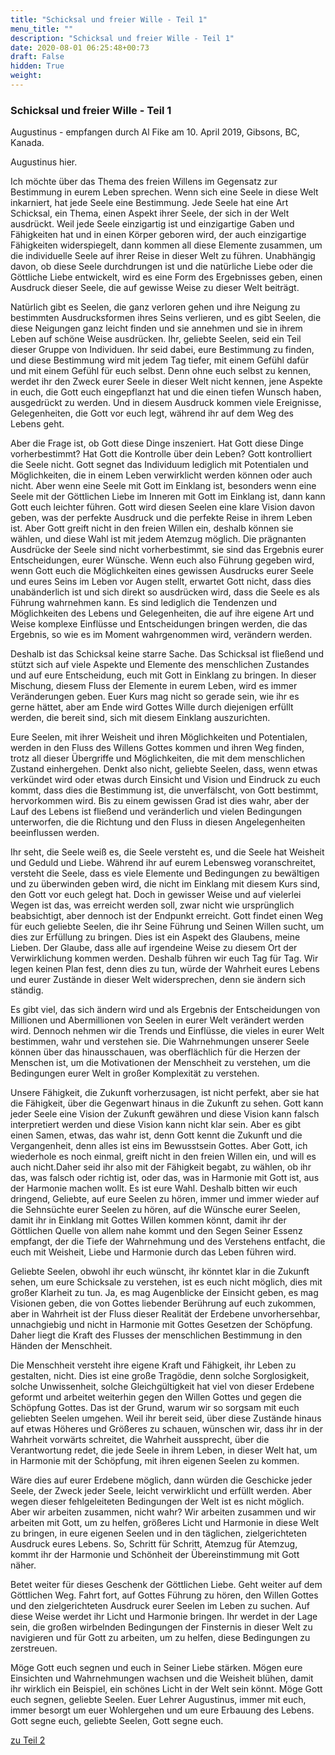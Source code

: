 ```yaml
---
title: "Schicksal und freier Wille - Teil 1"
menu_title: ""
description: "Schicksal und freier Wille - Teil 1"
date: 2020-08-01 06:25:48+00:73
draft: False
hidden: True
weight:
---
```

### Schicksal und freier Wille - Teil 1

Augustinus - empfangen durch Al Fike am 10. April 2019, Gibsons, BC, Kanada.

Augustinus hier.

Ich möchte über das Thema des freien Willens im Gegensatz zur Bestimmung in eurem Leben sprechen. Wenn sich eine Seele in diese Welt inkarniert, hat jede Seele eine Bestimmung. Jede Seele hat eine Art Schicksal, ein Thema, einen Aspekt ihrer Seele, der sich in der Welt ausdrückt. Weil jede Seele einzigartig ist und einzigartige Gaben und Fähigkeiten hat und in einen Körper geboren wird, der auch einzigartige Fähigkeiten widerspiegelt, dann kommen all diese Elemente zusammen, um die individuelle Seele auf ihrer Reise in dieser Welt zu führen. Unabhängig davon, ob diese Seele durchdrungen ist und die natürliche Liebe oder die Göttliche Liebe entwickelt, wird es eine Form des Ergebnisses geben, einen Ausdruck dieser Seele, die auf gewisse Weise zu dieser Welt beiträgt.

Natürlich gibt es Seelen, die ganz verloren gehen und ihre Neigung zu bestimmten Ausdrucksformen ihres Seins verlieren, und es gibt Seelen, die diese Neigungen ganz leicht finden und sie annehmen und sie in ihrem Leben auf schöne Weise ausdrücken. Ihr, geliebte Seelen, seid ein Teil dieser Gruppe von Individuen. Ihr seid dabei, eure Bestimmung zu finden, und diese Bestimmung wird mit jedem Tag tiefer, mit einem Gefühl dafür und mit einem Gefühl für euch selbst. Denn ohne euch selbst zu kennen, werdet ihr den Zweck eurer Seele in dieser Welt nicht kennen, jene Aspekte in euch, die Gott euch eingepflanzt hat und die einen tiefen Wunsch haben, ausgedrückt zu werden. Und in diesem Ausdruck kommen viele Ereignisse, Gelegenheiten, die Gott vor euch legt, während ihr auf dem Weg des Lebens geht.

Aber die Frage ist, ob Gott diese Dinge inszeniert. Hat Gott diese Dinge vorherbestimmt? Hat Gott die Kontrolle über dein Leben? Gott kontrolliert die Seele nicht. Gott segnet das Individuum lediglich mit Potentialen und Möglichkeiten, die in einem Leben verwirklicht werden können oder auch nicht. Aber wenn eine Seele mit Gott im Einklang ist, besonders wenn eine Seele mit der Göttlichen Liebe im Inneren mit Gott im Einklang ist, dann kann Gott euch leichter führen. Gott wird diesen Seelen eine klare Vision davon geben, was der perfekte Ausdruck und die perfekte Reise in ihrem Leben ist. Aber Gott greift nicht in den freien Willen ein, deshalb können sie wählen, und diese Wahl ist mit jedem Atemzug möglich. Die prägnanten Ausdrücke der Seele sind nicht vorherbestimmt, sie sind das Ergebnis eurer Entscheidungen, eurer Wünsche. Wenn euch also Führung gegeben wird, wenn Gott euch die Möglichkeiten eines gewissen Ausdrucks eurer Seele und eures Seins im Leben vor Augen stellt, erwartet Gott nicht, dass dies unabänderlich ist und sich direkt so ausdrücken wird, dass die Seele es als Führung wahrnehmen kann. Es sind lediglich die Tendenzen und Möglichkeiten des Lebens und Gelegenheiten, die auf ihre eigene Art und Weise komplexe Einflüsse und Entscheidungen bringen werden, die das Ergebnis, so wie es im Moment wahrgenommen wird, verändern werden.

Deshalb ist das Schicksal keine starre Sache. Das Schicksal ist fließend und stützt sich auf viele Aspekte und Elemente des menschlichen Zustandes und auf eure Entscheidung, euch mit Gott in Einklang zu bringen. In dieser Mischung, diesem Fluss der Elemente in eurem Leben, wird es immer Veränderungen geben. Euer Kurs mag nicht so gerade sein, wie ihr es gerne hättet, aber am Ende wird Gottes Wille durch diejenigen erfüllt werden, die bereit sind, sich mit diesem Einklang auszurichten.

Eure Seelen, mit ihrer Weisheit und ihren Möglichkeiten und Potentialen, werden in den Fluss des Willens Gottes kommen und ihren Weg finden, trotz all dieser Übergriffe und Möglichkeiten, die mit dem menschlichen Zustand einhergehen. Denkt also nicht, geliebte Seelen, dass, wenn etwas verkündet wird oder etwas durch Einsicht und Vision und Eindruck zu euch kommt, dass dies die Bestimmung ist, die unverfälscht, von Gott bestimmt, hervorkommen wird. Bis zu einem gewissen Grad ist dies wahr, aber der Lauf des Lebens ist fließend und veränderlich und vielen Bedingungen unterworfen, die die Richtung und den Fluss in diesen Angelegenheiten beeinflussen werden.

Ihr seht, die Seele weiß es, die Seele versteht es, und die Seele hat Weisheit und Geduld und Liebe. Während ihr auf eurem Lebensweg voranschreitet, versteht die Seele, dass es viele Elemente und Bedingungen zu bewältigen und zu überwinden geben wird, die nicht im Einklang mit diesem Kurs sind, den Gott vor euch gelegt hat. Doch in gewisser Weise und auf vielerlei Wegen ist das, was erreicht werden soll, zwar nicht wie ursprünglich beabsichtigt, aber dennoch ist der Endpunkt erreicht. Gott findet einen Weg für euch geliebte Seelen, die ihr Seine Führung und Seinen Willen sucht, um dies zur Erfüllung zu bringen. Dies ist ein Aspekt des Glaubens, meine Lieben. Der Glaube, dass alle auf irgendeine Weise zu diesem Ort der Verwirklichung kommen werden. Deshalb führen wir euch Tag für Tag. Wir legen keinen Plan fest, denn dies zu tun, würde der Wahrheit eures Lebens und eurer Zustände in dieser Welt widersprechen, denn sie ändern sich ständig.

Es gibt viel, das sich ändern wird und als Ergebnis der Entscheidungen von Millionen und Abermillionen von Seelen in eurer Welt verändert werden wird. Dennoch nehmen wir die Trends und Einflüsse, die vieles in eurer Welt bestimmen, wahr und verstehen sie. Die Wahrnehmungen unserer Seele können über das hinausschauen, was oberflächlich für die Herzen der Menschen ist, um die Motivationen der Menschheit zu verstehen, um die Bedingungen eurer Welt in großer Komplexität zu verstehen.

Unsere Fähigkeit, die Zukunft vorherzusagen, ist nicht perfekt, aber sie hat die Fähigkeit, über die Gegenwart hinaus in die Zukunft zu sehen. Gott kann jeder Seele eine Vision der Zukunft gewähren und diese Vision kann falsch interpretiert werden und diese Vision kann nicht klar sein. Aber es gibt einen Samen, etwas, das wahr ist, denn Gott kennt die Zukunft und die Vergangenheit, denn alles ist eins im Bewusstsein Gottes. Aber Gott, ich wiederhole es noch einmal, greift nicht in den freien Willen ein, und will es auch nicht.Daher seid ihr also mit der Fähigkeit begabt, zu wählen, ob ihr das, was falsch oder richtig ist, oder das, was in Harmonie mit Gott ist, aus der Harmonie machen wollt. Es ist eure Wahl. Deshalb bitten wir euch dringend, Geliebte, auf eure Seelen zu hören, immer und immer wieder auf die Sehnsüchte eurer Seelen zu hören, auf die Wünsche eurer Seelen, damit ihr in Einklang mit Gottes Willen kommen könnt, damit ihr der Göttlichen Quelle von allem nahe kommt und den Segen Seiner Essenz empfangt, der die Tiefe der Wahrnehmung und des Verstehens entfacht, die euch mit Weisheit, Liebe und Harmonie durch das Leben führen wird.

Geliebte Seelen, obwohl ihr euch wünscht, ihr könntet klar in die Zukunft sehen, um eure Schicksale zu verstehen, ist es euch nicht möglich, dies mit großer Klarheit zu tun. Ja, es mag Augenblicke der Einsicht geben, es mag Visionen geben, die von Gottes liebender Berührung auf euch zukommen, aber in Wahrheit ist der Fluss dieser Realität der Erdebene unvorhersehbar, unnachgiebig und nicht in Harmonie mit Gottes Gesetzen der Schöpfung. Daher liegt die Kraft des Flusses der menschlichen Bestimmung in den Händen der Menschheit.

Die Menschheit versteht ihre eigene Kraft und Fähigkeit, ihr Leben zu gestalten, nicht. Dies ist eine große Tragödie, denn solche Sorglosigkeit, solche Unwissenheit, solche Gleichgültigkeit hat viel von dieser Erdebene geformt und arbeitet weiterhin gegen den Willen Gottes und gegen die Schöpfung Gottes. Das ist der Grund, warum wir so sorgsam mit euch geliebten Seelen umgehen. Weil ihr bereit seid, über diese Zustände hinaus auf etwas Höheres und Größeres zu schauen, wünschen wir, dass ihr in der Wahrheit vorwärts schreitet, die Wahrheit aussprecht, über die Verantwortung redet, die jede Seele in ihrem Leben, in dieser Welt hat, um in Harmonie mit der Schöpfung, mit ihren eigenen Seelen zu kommen.

Wäre dies auf eurer Erdebene möglich, dann würden die Geschicke jeder Seele, der Zweck jeder Seele, leicht verwirklicht und erfüllt werden. Aber wegen dieser fehlgeleiteten Bedingungen der Welt ist es nicht möglich. Aber wir arbeiten zusammen, nicht wahr? Wir arbeiten zusammen und wir arbeiten mit Gott, um zu helfen, größeres Licht und Harmonie in diese Welt zu bringen, in eure eigenen Seelen und in den täglichen, zielgerichteten Ausdruck eures Lebens. So, Schritt für Schritt, Atemzug für Atemzug, kommt ihr der Harmonie und Schönheit der Übereinstimmung mit Gott näher.

Betet weiter für dieses Geschenk der Göttlichen Liebe. Geht weiter auf dem Göttlichen Weg. Fahrt fort, auf Gottes Führung zu hören, den Willen Gottes und den zielgerichteten Ausdruck eurer Seelen im Leben zu suchen. Auf diese Weise werdet ihr Licht und Harmonie bringen. Ihr werdet in der Lage sein, die großen wirbelnden Bedingungen der Finsternis in dieser Welt zu navigieren und für Gott zu arbeiten, um zu helfen, diese Bedingungen zu zerstreuen.

Möge Gott euch segnen und euch in Seiner Liebe stärken. Mögen eure Einsichten und Wahrnehmungen wachsen und die Weisheit blühen, damit ihr wirklich ein Beispiel, ein schönes Licht in der Welt sein könnt. Möge Gott euch segnen, geliebte Seelen. Euer Lehrer Augustinus, immer mit euch, immer besorgt um euer Wohlergehen und um eure Erbauung des Lebens. Gott segne euch, geliebte Seelen, Gott segne euch.

[zu Teil 2](/aktuelle-botschaften/aktuelle-botschaften-in-reihenfolge-des-datums/aktuelle-botschaften-2019/schicksal-und-freier-wille-teil-2-af-augustinus-11-april-2019/)
